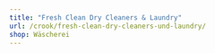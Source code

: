 ```yaml
---
title: "Fresh Clean Dry Cleaners & Laundry"
url: /crook/fresh-clean-dry-cleaners-und-laundry/
shop: Wäscherei
---
```

